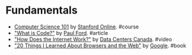 # Fundamentals

* [Computer Science 101](https://www.coursera.org/course/cs101) by [Stanford Online](http://online.stanford.edu). #course
* ["What is Code?"](http://www.bloomberg.com/graphics/2015-paul-ford-what-is-code/) by [Paul Ford](https://twitter.com/ftrain). #article
* ["How Does the Internet Work?"](https://www.youtube.com/watch?v=i5oe63pOhLI) by [Data Centers Canada](https://www.youtube.com/user/datacenterscanada1/). #video
* ["20 Things I Learned About Browsers and the Web"](http://www.20thingsilearned.com) by [Google](https://www.google.com). #book
